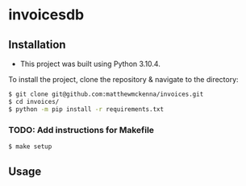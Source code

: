 # invoicesdb

## Installation

- This project was built using Python 3.10.4.

To install the project, clone the repository & navigate to the directory:

```zsh
$ git clone git@github.com:matthewmckenna/invoices.git
$ cd invoices/
$ python -m pip install -r requirements.txt
```

### TODO: Add instructions for Makefile

```zsh
$ make setup
```


## Usage
